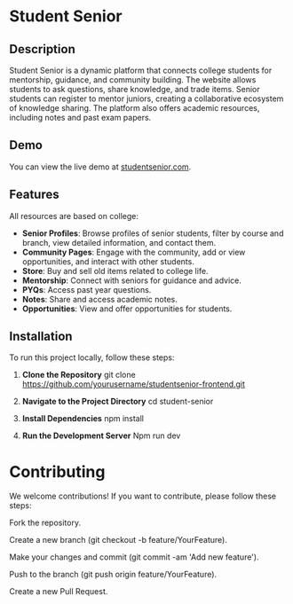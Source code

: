 # Student Senior

## Description

Student Senior is a dynamic platform that connects college students for mentorship, guidance, and community building. The website allows students to ask questions, share knowledge, and trade items. Senior students can register to mentor juniors, creating a collaborative ecosystem of knowledge sharing. The platform also offers academic resources, including notes and past exam papers.

## Demo

You can view the live demo at [studentsenior.com](https://studentsenior.com).

## Features

All resources are based on college:

- **Senior Profiles**: Browse profiles of senior students, filter by course and branch, view detailed information, and contact them.
- **Community Pages**: Engage with the community, add or view opportunities, and interact with other students.
- **Store**: Buy and sell old items related to college life.
- **Mentorship**: Connect with seniors for guidance and advice.
- **PYQs**: Access past year questions.
- **Notes**: Share and access academic notes.
- **Opportunities**: View and offer opportunities for students.

## Installation

To run this project locally, follow these steps:

1. **Clone the Repository**
   git clone https://github.com/yourusername/studentsenior-frontend.git
   
2. **Navigate to the Project Directory**
   cd student-senior

3. **Install Dependencies**
   npm install

4. **Run the Development Server**
   Npm run dev

# Contributing
We welcome contributions! If you want to contribute, please follow these steps:

Fork the repository.

Create a new branch (git checkout -b feature/YourFeature).

Make your changes and commit (git commit -am 'Add new feature').

Push to the branch (git push origin feature/YourFeature).

Create a new Pull Request.
